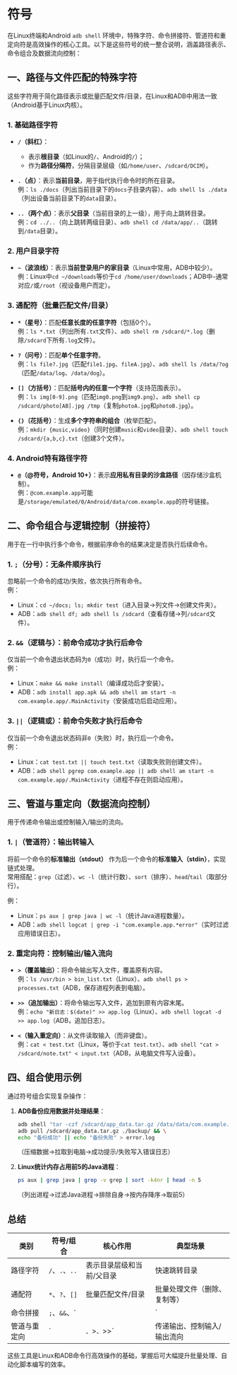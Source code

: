 # 符号

在Linux终端和Android `adb shell` 环境中，特殊字符、命令拼接符、管道符和重定向符是高效操作的核心工具。以下是这些符号的统一整合说明，涵盖路径表示、命令组合及数据流向控制：

## 一、路径与文件匹配的特殊字符

这些字符用于简化路径表示或批量匹配文件/目录，在Linux和ADB中用法一致（Android基于Linux内核）。

### 1. 基础路径字符

- **`/`（斜杠）**：  
  - 表示**根目录**（如Linux的`/`、Android的`/`）；  
  - 作为**路径分隔符**，分隔目录层级（如`/home/user`、`/sdcard/DCIM`）。  

- **`.`（点）**：表示**当前目录**，用于指代执行命令时的所在目录。  
  例：`ls ./docs`（列出当前目录下的`docs`子目录内容）、`adb shell ls ./data`（列出设备当前目录下的`data`目录）。  

- **`..`（两个点）**：表示**父目录**（当前目录的上一级），用于向上跳转目录。  
  例：`cd ../..`（向上跳转两级目录）、`adb shell cd /data/app/..`（跳转到`/data`目录）。  

### 2. 用户目录字符

- **`~`（波浪线）**：表示**当前登录用户的家目录**（Linux中常用，ADB中较少）。  
  例：Linux中`cd ~/downloads`等价于`cd /home/user/downloads`；ADB中`~`通常对应`/`或`/root`（视设备用户而定）。  

### 3. 通配符（批量匹配文件/目录）

- **`*`（星号）**：匹配**任意长度的任意字符**（包括0个）。  
  例：`ls *.txt`（列出所有`.txt`文件）、`adb shell rm /sdcard/*.log`（删除`/sdcard`下所有`.log`文件）。  

- **`?`（问号）**：匹配**单个任意字符**。  
  例：`ls file?.jpg`（匹配`file1.jpg`、`fileA.jpg`）、`adb shell ls /data/?og`（匹配`/data/log`、`/data/dog`）。  

- **`[]`（方括号）**：匹配**括号内的任意一个字符**（支持范围表示）。  
  例：`ls img[0-9].png`（匹配`img0.png`到`img9.png`）、`adb shell cp /sdcard/photo[AB].jpg /tmp`（复制`photoA.jpg`和`photoB.jpg`）。  

- **`{}`（花括号）**：生成**多个字符串的组合**（枚举匹配）。  
  例：`mkdir {music,video}`（同时创建`music`和`video`目录）、`adb shell touch /sdcard/{a,b,c}.txt`（创建3个文件）。  

### 4. Android特有路径字符

- **`@`（@符号，Android 10+）**：表示**应用私有目录的沙盒路径**（因存储沙盒机制）。  
  例：`@com.example.app`可能是`/storage/emulated/0/Android/data/com.example.app`的符号链接。  

## 二、命令组合与逻辑控制（拼接符）

用于在一行中执行多个命令，根据前序命令的结果决定是否执行后续命令。

### 1. `;`（分号）：无条件顺序执行  

忽略前一个命令的成功/失败，依次执行所有命令。  
例：  

- Linux：`cd ~/docs; ls; mkdir test`（进入目录→列文件→创建文件夹）。  
- ADB：`adb shell df; adb shell ls /sdcard`（查看存储→列`/sdcard`文件）。  

### 2. `&&`（逻辑与）：前命令成功才执行后命令  

仅当前一个命令退出状态码为`0`（成功）时，执行后一个命令。  
例：  

- Linux：`make && make install`（编译成功后才安装）。  
- ADB：`adb install app.apk && adb shell am start -n com.example.app/.MainActivity`（安装成功后启动应用）。  

### 3. `||`（逻辑或）：前命令失败才执行后命令  

仅当前一个命令退出状态码非`0`（失败）时，执行后一个命令。  
例：  

- Linux：`cat test.txt || touch test.txt`（读取失败则创建文件）。  
- ADB：`adb shell pgrep com.example.app || adb shell am start -n com.example.app/.MainActivity`（进程不存在则启动应用）。  

## 三、管道与重定向（数据流向控制）

用于传递命令输出或控制输入/输出的流向。

### 1. `|`（管道符）：输出转输入  

将前一个命令的**标准输出（stdout）** 作为后一个命令的**标准输入（stdin）**，实现链式处理。  
常用搭配：`grep`（过滤）、`wc -l`（统计行数）、`sort`（排序）、`head`/`tail`（取部分行）。  

例：  

- Linux：`ps aux | grep java | wc -l`（统计Java进程数量）。  
- ADB：`adb shell logcat | grep -i "com.example.app.*error"`（实时过滤应用错误日志）。  

### 2. 重定向符：控制输出/输入流向  

- **`>`（覆盖输出）**：将命令输出写入文件，覆盖原有内容。  
  例：`ls /usr/bin > bin_list.txt`（Linux）、`adb shell ps > processes.txt`（ADB，保存进程列表到电脑）。  

- **`>>`（追加输出）**：将命令输出写入文件，追加到原有内容末尾。  
  例：`echo "新日志：$(date)" >> app.log`（Linux）、`adb shell logcat -d >> app.log`（ADB，追加日志）。  

- **`<`（输入重定向）**：从文件读取输入（而非键盘）。  
  例：`cat < test.txt`（Linux，等价于`cat test.txt`）、`adb shell "cat > /sdcard/note.txt" < input.txt`（ADB，从电脑文件写入设备）。  

## 四、组合使用示例

通过符号组合实现复杂操作：

1. **ADB备份应用数据并处理结果**：  

   ```bash
   adb shell "tar -czf /sdcard/app_data.tar.gz /data/data/com.example.app" && \
   adb pull /sdcard/app_data.tar.gz ./backup/ && \
   echo "备份成功" || echo "备份失败" > error.log
   ```  

   （压缩数据→拉取到电脑→成功提示/失败写入错误日志）

2. **Linux统计内存占用前5的Java进程**：  

   ```bash
   ps aux | grep java | grep -v grep | sort -k4nr | head -n 5
   ```  

   （列出进程→过滤Java进程→排除自身→按内存降序→取前5）

## 总结

| 类别         | 符号/组合       | 核心作用                                  | 典型场景                          |
|--------------|-----------------|-------------------------------------------|-----------------------------------|
| 路径字符     | `/`、`.`、`..`  | 表示目录层级和当前/父目录                 | 快速跳转目录                      |
| 通配符       | `*`、`?`、`[]`  | 批量匹配文件/目录                         | 批量处理文件（删除、复制等）      |
| 命令拼接     | `;`、`&&`、`||` | 组合多个命令，按条件执行                  | 依赖前序命令结果的操作            |
| 管道与重定向 | `|`、`>`、`>>`  | 传递输出、控制输入/输出流向                | 过滤日志、保存结果、链式处理数据  |

这些工具是Linux和ADB命令行高效操作的基础，掌握后可大幅提升批量处理、自动化脚本编写的效率。
